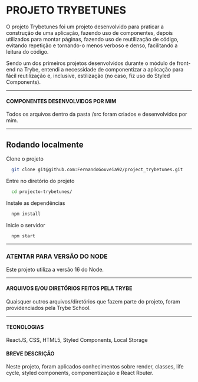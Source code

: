 # PROJETO TRYBETUNES

O projeto Trybetunes foi um projeto desenvolvido para praticar a construção de uma aplicação, fazendo uso de componentes, depois utilizados para montar páginas, fazendo uso de reutilização de código, evitando repetição e tornando-o menos verboso e denso, facilitando a leitura do código.

Sendo um dos primeiros projetos desenvolvidos durante o módulo de front-end na Trybe, entendi a necessidade de componentizar a aplicação para fácil reutilização e, inclusive, estilização (no caso, fiz uso do Styled Components).

---

#### COMPONENTES DESENVOLVIDOS POR MIM

Todos os arquivos dentro da pasta /src foram criados e desenvolvidos por mim.

---

## Rodando localmente

Clone o projeto

```bash
  git clone git@github.com:FernandoGouveia92/project_trybetunes.git
```

Entre no diretório do projeto

```bash
  cd projecto-trybetunes/
```

Instale as dependências

```bash
  npm install
```

Inicie o servidor

```bash
  npm start
```

---

### ATENTAR PARA VERSÃO DO NODE

Este projeto utiliza a versão 16 do Node.

---

#### ARQUIVOS E/OU DIRETÓRIOS FEITOS PELA TRYBE

Quaisquer outros arquivos/diretórios que fazem parte do projeto, foram providenciados pela Trybe School.

---

#### TECNOLOGIAS

ReactJS, CSS, HTML5, Styled Components, Local Storage

#### BREVE DESCRIÇÃO

Neste projeto, foram aplicados conhecimentos sobre render, classes, life cycle, styled components, componentização e React Router.
